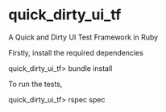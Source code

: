 quick_dirty_ui_tf
=================

A Quick and Dirty UI Test Framework in Ruby

Firstly, install the required dependencies

quick_dirty_ui_tf> bundle install

To run the tests,

quick_dirty_ui_tf> rspec spec

